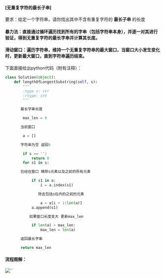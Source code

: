 

#### [无重复字符的最长子串]

要求：给定一个字符串，请你找出其中不含有重复字符的 **最长子串** 的长度

#### 暴力法：直接通过循环遍历找到所有的字串（包括字符串本身），并逐一对其进行验证，得到无重复字符的最长字串并计算其长度。

#### 滑动窗口：遍历字符串，维持一个无重复字符串的最大窗口，当窗口大小发生变化时，更新最大窗口，直到字符串遍历结束。

下面直接给出python代码（附有注释）：

```python
class Solution(object):
    def lengthOfLongestSubstring(self, s):
        """
        :type s: str
        :rtype: int
        """

​		最长字串长度

​        max_len = 0

​		当前窗口

​        a = []

​		字符串为空 返回0

​        if s == '':
​            return 0
​        for s1 in s:

​		已经在窗口 移除s元素以及之前的所有元素

​            if s1 in a:
​                i = a.index(s1)

​				除去包括s在内的之前的元素

​                a = a[i + 1:len(a)]
​            a.append(s1)

​			如果窗口长度变大 更新max_len

​            if len(a) > max_len:
​                max_len = len(a)

​		返回最长字串

​		return max_len
```



#### 流程图解：

![``](/Users/sugarmei/Downloads/imag_longest_sub.svg)